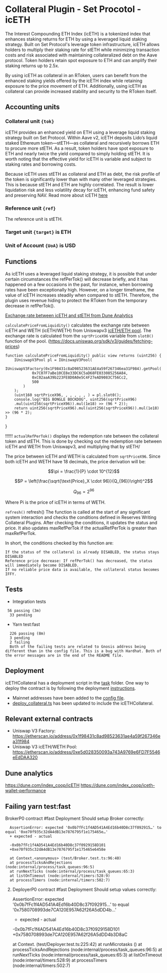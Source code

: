 # Collateral Plugin - Set Procotol -icETH
The Interest Compounding ETH Index (icETH) is a tokenized index that enhances staking returns for ETH by using a leveraged liquid staking strategy. Built on Set Protocol's leverage token infrastructure, icETH allows holders to multiply their staking rate for stETH while minimizing transaction costs and risk associated with maintaining collateralized debt on the Aave protocol. Token holders retain spot exposure to ETH and can amplify their staking returns up to 2.5x.

By using icETH as collateral in an RToken, users can benefit from the enhanced staking yields offered by the icETH index while retaining exposure to the price movement of ETH. Additionally, using icETH as collateral can provide increased stability and security to the RToken itself.

## Accounting units

### Collateral unit `{tok}`

icETH provides an enhanced yield on ETH using a leverage liquid staking strategy built on Set Protocol. Within Aave v2, icETH deposits Lido’s liquid staked Ethereum token—stETH—as collateral and recursively borrows ETH to procure more stETH. As a result, token holders have spot exposure to ETH and nearly twice the yield compared to simply holding stETH. It is worth noting that the effective yield for icETH is variable and subject to staking rates and borrowing costs.

Because icETH uses stETH as collateral and ETH as debt, the risk profile of the token is significantly lower than with many other leveraged strategies. This is because stETH and ETH are highly correlated. The result is lower liquidation risk and less volatility decay for icETH, enhancing fund safety and preserving NAV. Read more about icETH [here](https://indexcoop.com/blog/introducing-the-interest-compounding-eth-index)

### Reference unit `{ref}`
The reference unit is stETH. 

### Target unit `{target}` is ETH

### Unit of Account `{UoA}` is USD

## Functions 

As icETH uses a leveraged liquid staking strategy, it is possible that under certain circumstances the refPerTok() will decrease briefly, and it has happened on a few occasions in the past, for instance, when borrowing rates have been exceptionally high. However, on a longer timeframe, the value of icETH increases steadily when compared to stETH. Therefore, the plugin uses revenue hiding to protect the RToken from the temporary decrease in refPerTok().

[Exchange rate between icETH and stETH from Dune Analytics](icETHstETH.png) 

`calculatePriceFromLiquidity()` calculates the exchange rate between icETH and WETH (icETH/WETH) from Uniswapv3 [icETH/ETH pool](https://info.uniswap.org/#/pools/0xe5d028350093a743a9769e6fd7f5546eeddaa320). The exchange rate is calculated from the `sqrtPriceX96` variable from `slot0()` function of the pool. 
(https://docs.uniswap.org/sdk/v3/guides/fetching-prices)

    function calculatePriceFromLiquidity() public view returns (uint256) {
        IUniswapV3Pool pl = IUniswapV3Pool(
            IUniswapV3Factory(0x1F98431c8aD98523631AE4a59f267346ea31F984).getPool(
                0x7C07F7aBe10CE8e33DC6C5aD68FE033085256A84,
                0xC02aaA39b223FE8D0A0e5C4F27eAD9083C756Cc2,
                500
            )
        );
        (uint160 sqrtPriceX96, , , , , , ) = pl.slot0();
        console.log("BIG BONGLE BOCKDOG", uint256(sqrtPriceX96)
        .mul(uint256(sqrtPriceX96)).mul(1e18) >> (96 * 2));
        return uint256(sqrtPriceX96).mul(uint256(sqrtPriceX96)).mul(1e18) >> (96 * 2);
    }
}


!!!!!! `actualRefPerTok()` displays the redemption rate between the collateral token and stETH. This is done by checking out the redemption rate between icETH and WETH from Uniswapv3, and multiplying that by stETH/


The price between icETH and WETH is calculated from `sqrtPriceX96`. Since both icETH and WETH have 18 decimals, the price derivation will be: 


$$\pi = \frac{1}{P} \cdot 10^{12}$$

$$P = \left(\frac{\sqrt{\text{Price}_X \cdot 96}}{Q_{96}}\right)^2$$

$$Q_{96} = 2^{96}$$

Where Pi is the price of icETH in terms of WETH.

`refresh()`
refresh() The function is called at the start of any significant system interaction and checks the conditions defined in Reserves Writing Collateral Plugins. After checking the conditions, it updates the status and price. It also updates maxRefPerTok if the actualRefPerTok is greater than maxRefPerTok.

In short, the conditions checked by this function are:

    If the status of the collateral is already DISABLED, the status stays DISABLED
    Reference price decrease: If refPerTok() has decreased, the status will immediately become DISABLED.
    If no reliable price data is available, the collateral status becomes IFFY.

## Tests

* Integration tests
```
 56 passing (3m)
  33 pending
```

* Yarn test:fast
```
  226 passing (8m)
  3 pending
  2 failing
  Both of the failing tests are related to Gnosis address being different than in the config file. This is a bug with Hardhat. Both of the error messages are in the end of the README file.
```

## Deployment
icETHCollateral has a deployment script in the [task](/tasks/deployment/collateral/deploy-iceth-collateral.ts) folder. One way to deploy the contract is by following the deployment [instructions](/docs/deployment.md).

* Mainnet addresses have been added to the [config file](/common/configuration.ts).
* [deploy_collateral.ts](/tasks/deployment/collateral/deploy_collateral.ts) has been updated to include the icETHCollateral.

## Relevant external contracts
* Uniswap V3 Factory: https://etherscan.io/address/0x1f98431c8ad98523631ae4a59f267346ea31f984
* Uniswap V3 icETH/WETH Pool: https://etherscan.io/address/0xe5d028350093a743A9769e6FD7F5546eEdDAA320

## Dune analytics 
https://dune.com/index_coop/icETH
https://dune.com/index_coop/iceth-wallet-performance



## Failing yarn test:fast
BrokerP0 contract #fast
       Deployment
         Should setup Broker correctly:

      AssertionError: expected '0x0b7fFc1f4AD541A4Ed16b40D8c37f092915…' to equal '0xe70f935c32dA4dB13e7876795f1e175465e…'
      + expected - actual

      -0x0b7fFc1f4AD541A4Ed16b40D8c37f0929158D101
      +0xe70f935c32dA4dB13e7876795f1e175465e6458e
      
      at Context.<anonymous> (test/Broker.test.ts:96:40)
      at processTicksAndRejections (node:internal/process/task_queues:96:5)
      at runNextTicks (node:internal/process/task_queues:65:3)
      at listOnTimeout (node:internal/timers:528:9)
      at processTimers (node:internal/timers:502:7)

  2) DeployerP0 contract #fast
       Deployment
         Should setup values correctly:

      AssertionError: expected '0x0b7fFc1f4AD541A4Ed16b40D8c37f092915…' to equal '0x7580708993de7CA120E957A62f26A5dDD4b…'
      + expected - actual

      -0x0b7fFc1f4AD541A4Ed16b40D8c37f0929158D101
      +0x7580708993de7CA120E957A62f26A5dDD4b3D8aC
      
      at Context.<anonymous> (test/Deployer.test.ts:225:42)
      at runMicrotasks (<anonymous>)
      at processTicksAndRejections (node:internal/process/task_queues:96:5)
      at runNextTicks (node:internal/process/task_queues:65:3)
      at listOnTimeout (node:internal/timers:528:9)
      at processTimers (node:internal/timers:502:7)

